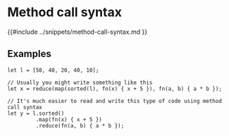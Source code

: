 # Method call syntax

{{#include ../snippets/method-call-syntax.md }}

## Examples

```ndc
let l = [50, 40, 20, 40, 10];

// Usually you might write something like this
let x = reduce(map(sorted(l), fn(x) { x + 5 }), fn(a, b) { a * b });

// It's much easier to read and write this type of code using method call syntax
let y = l.sorted()
         .map(fn(x) { x + 5 })
         .reduce(fn(a, b) { a * b });
```

